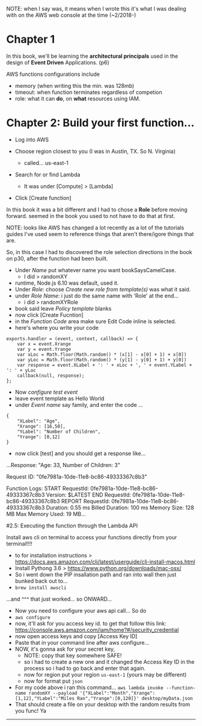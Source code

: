 NOTE: when I say was, it means when I wrote this it's what I was dealing with on the AWS web console at the time (~2/2018-)

# Chapter 1

In this book, we'll be learning the **architectural principals** used in the design of **Event Driven** Applications. (p6)

AWS functions configurations include
- memory (when writing this the min. was 128mb)
- timeout: when function terminates regardless of competion
- role: what it can **do**, on **what** resources using IAM.

# Chapter 2: Build your first function...

- Log into AWS
- Choose region closest to you (I was in Austin, TX. So N. Virginia)
  - called... us-east-1
- Search for or find Lambda
  - It was under [Compute] > [Lambda]

- Click [Create function]

In this book it was a bit different and I had to chose a **Role** before moving forward. seemed in the book you used to not have to do that at first.

NOTE: looks like AWS has changed a lot recently as a lot of the tutorials guides I've used seem to reference things that aren't there/igore things that are.

So, in this case I had to discovered the role selection directions in the book on p30, after the function had been built.

- Under *Name* put whatever name you want bookSaysCamelCase.
  - I did > randomXY
- runtime, Node.js 6.10 was default, used it.
- Under *Role*: choose *Create new role from template(s)* was what it said.
- under *Role Name*: i just do the same name with 'Role' at the end...
  - i did > randomXYRole
- book said leave *Policy template* blanks
- now click [Create Fucntion]
- in the *Function Code* area make sure Edit Code inline is selected.
- here's where you write your code
```
exports.handler = (event, context, callback) => {
    var x = event.Xrange
    var y = event.Yrange
    var xLoc = Math.floor(Math.random() * (x[1] - x[0] + 1) + x[0])
    var yLoc = Math.floor(Math.random() * (y[1] - y[0] + 1) + y[0])
    var response = event.XLabel + ': ' + xLoc + ', ' + event.YLabel + ': ' + yLoc
    callback(null, response);
};
```

- Now *configure test event*
- leave event template as Hello World
- under *Event name* say family, and enter the code ...
```
{
    "XLabel": "Age",
    "Xrange": [16,50],
    "YLabel": "Number of Children",
    "Yrange": [0,12]
}
```

- now click [test] and you should get a response like...

...Response:
"Age: 33, Number of Children: 3"

Request ID:
"0fe7981a-10de-11e8-bc86-49333367c8b3"

Function Logs:
START RequestId: 0fe7981a-10de-11e8-bc86-49333367c8b3 Version: $LATEST
END RequestId: 0fe7981a-10de-11e8-bc86-49333367c8b3
REPORT RequestId: 0fe7981a-10de-11e8-bc86-49333367c8b3	Duration: 0.55 ms	Billed Duration: 100 ms 	Memory Size: 128 MB	Max Memory Used: 19 MB...

#2.5: Executing the function through the Lambda API

Install aws cli on terminal to access your functions directly from your terminal!!!!

- to for installation instructions > https://docs.aws.amazon.com/cli/latest/userguide/cli-install-macos.html
- Install Pythong 3.6 > https://www.python.org/downloads/mac-osx/
- So i went down the PIP insallation path and ran into wall then just bunked back out to...
- `brew install awscli`

...and ^^^ that just worked... so ONWARD...
- Now you need to configure your aws api call... So do
- `aws configure`
- now, it'll ask for you access key id. to get that follow this link: https://console.aws.amazon.com/iam/home?#/security_credential
- now open access keys and copy [Access Key ID]
- Paste that in your command line after aws configure...
- NOW, it's gonna ask for your secret key,
  - NOTE: copy that key somewhere SAFE!
  - so i had to create a new one and it changed the Access Key ID in the process so i had to go back and enter that again.
  - now for region put your region `us-east-1` (yours may be different)
  - now for format put `json`
- For my code above i ran this command...
`aws lambda invoke --function-name randomXY --payload '{"XLabel":"Month","Xrange":[1,12],"YLabel":"Miles Ran","Yrange":[0,120]}' desktop/myData.json
`
- That should create a file on your desktop with the random results from you func! Ya


























----
